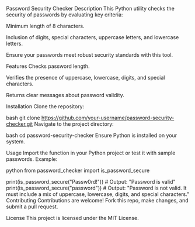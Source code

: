 Password Security Checker
Description
This Python utility checks the security of passwords by evaluating key criteria:

Minimum length of 8 characters.

Inclusion of digits, special characters, uppercase letters, and lowercase letters.

Ensure your passwords meet robust security standards with this tool.

Features
Checks password length.

Verifies the presence of uppercase, lowercase, digits, and special characters.

Returns clear messages about password validity.

Installation
Clone the repository:

bash
git clone https://github.com/your-username/password-security-checker.git
Navigate to the project directory:

bash
cd password-security-checker
Ensure Python is installed on your system.

Usage
Import the function in your Python project or test it with sample passwords. Example:

python
from password_checker import is_password_secure

print(is_password_secure("Passw0rd!"))  # Output: "Password is valid"
print(is_password_secure("password"))  # Output: "Password is not valid. It must include a mix of uppercase, lowercase, digits, and special characters."
Contributing
Contributions are welcome! Fork this repo, make changes, and submit a pull request.

License
This project is licensed under the MIT License.
